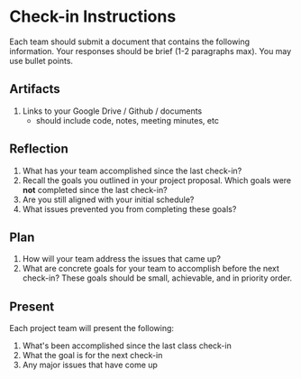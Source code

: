 # Check-in Instructions

Each team should submit a document that contains the following information. Your responses should be brief (1-2 paragraphs max). You may use bullet points.

## Artifacts

1. Links to your Google Drive / Github / documents
   - should include code, notes, meeting minutes, etc

## Reflection

1. What has your team accomplished since the last check-in?
2. Recall the goals you outlined in your project proposal. Which goals were **not** completed since the last check-in?
3. Are you still aligned with your initial schedule?
4. What issues prevented you from completing these goals?

## Plan

1. How will your team address the issues that came up?
2. What are concrete goals for your team to accomplish before the next check-in? These goals should be small, achievable, and in priority order.

## Present

Each project team will present the following:

   1. What's been accomplished since the last class check-in
   2. What the goal is for the next check-in
   3. Any major issues that have come up